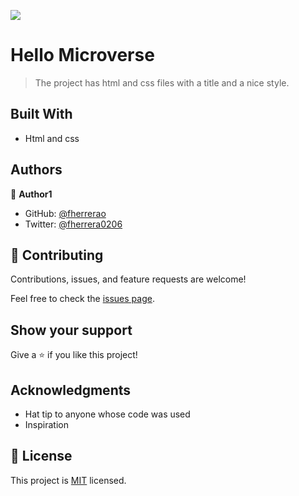 ![](https://img.shields.io/badge/Microverse-blueviolet)

# Hello Microverse

> The project has html and css files with a title and a nice style.

## Built With

- Html and css

## Authors

👤 **Author1**

- GitHub: [@fherrerao](https://github.com/fherrerao)
- Twitter: [@fherrera0206](https://twitter.com/fherrera0206)


## 🤝 Contributing

Contributions, issues, and feature requests are welcome!

Feel free to check the [issues page](../../issues/).

## Show your support

Give a ⭐️ if you like this project!

## Acknowledgments

- Hat tip to anyone whose code was used
- Inspiration

## 📝 License

This project is [MIT](./MIT.md) licensed.
